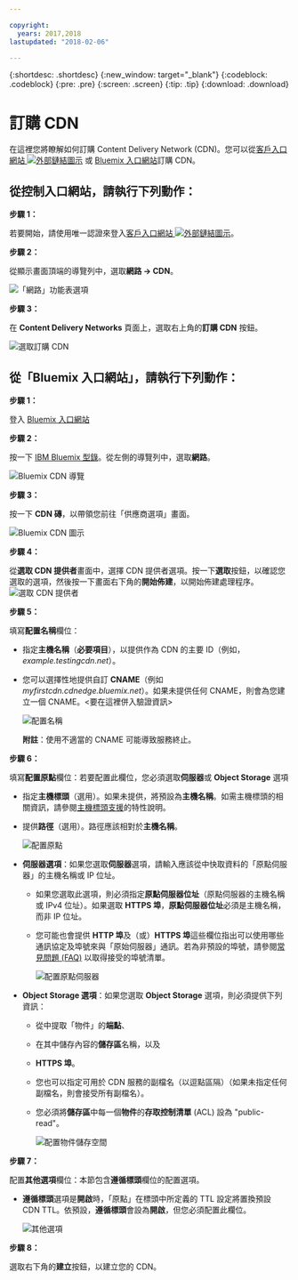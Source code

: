 ```yaml
---

copyright:
  years: 2017,2018
lastupdated: "2018-02-06"

---
```


{:shortdesc: .shortdesc}
{:new_window: target="_blank"}
{:codeblock: .codeblock}
{:pre: .pre}
{:screen: .screen}
{:tip: .tip}
{:download: .download}

# 訂購 CDN

在這裡您將瞭解如何訂購 Content Delivery Network (CDN)。您可以從[客戶入口網站 ![外部鏈結圖示](../../icons/launch-glyph.svg "外部鏈結圖示")](https://control.softlayer.com/) 或 [Bluemix 入口網站](https://www.ibm.com/cloud-computing/bluemix/)訂購 CDN。

## 從控制入口網站，請執行下列動作：

**步驟 1：**

若要開始，請使用唯一認證來登入[客戶入口網站 ![外部鏈結圖示](../../icons/launch-glyph.svg "外部鏈結圖示")](https://control.softlayer.com/)。

**步驟 2：**

從顯示畫面頂端的導覽列中，選取**網路 -> CDN**。

   ![「網路」功能表選項](images/network-cdn.png)

**步驟 3：**

在 **Content Delivery Networks** 頁面上，選取右上角的**訂購 CDN** 按鈕。

   ![選取訂購 CDN](images/order-cdn-button.png)

## 從「Bluemix 入口網站」，請執行下列動作：

**步驟 1：**

登入 [Bluemix 入口網站](https://www.ibm.com/cloud-computing/bluemix/)

**步驟 2：**

按一下 [IBM Bluemix 型錄](https://console.bluemix.net/catalog/)。從左側的導覽列中，選取**網路**。

   ![Bluemix CDN 導覽](images/bluemix_navigation.png)

**步驟 3：**

按一下 **CDN 磚**，以帶領您前往「供應商選項」畫面。

   ![Bluemix CDN 圖示](images/bluemix_tile.png)


**步驟 4：**

從**選取 CDN 提供者**畫面中，選擇 CDN 提供者選項。按一下**選取**按鈕，以確認您選取的選項，然後按一下畫面右下角的**開始佈建**，以開始佈建處理程序。  
       ![選取 CDN 提供者](images/Vendor_Select_And_Provision.png)

**步驟 5：**

填寫**配置名稱**欄位：  

  * 指定**主機名稱**（**必要項目**），以提供作為 CDN 的主要 ID（例如，_example.testingcdn.net_）。  
  * 您可以選擇性地提供自訂 **CNAME**（例如 _myfirstcdn.cdnedge.bluemix.net_）。如果未提供任何 CNAME，則會為您建立一個 CNAME。<要在這裡併入驗證資訊>  

       ![配置名稱](images/configure-hostname-cname.png)  

    **附註**：使用不適當的 CNAME 可能導致服務終止。

**步驟 6：**

填寫**配置原點**欄位：若要配置此欄位，您必須選取**伺服器**或 **Object Storage** 選項  

   * 指定**主機標頭**（選用）。如果未提供，將預設為**主機名稱**。如需主機標頭的相關資訊，請參閱[主機標頭支援](about.html#host-header-support-)的特性說明。  
   
   * 提供**路徑**（選用）。路徑應該相對於**主機名稱**。 
   
      ![配置原點](images/configure-origin.png)  

  * **伺服器選項**：如果您選取**伺服器**選項，請輸入應該從中快取資料的「原點伺服器」的主機名稱或 IP 位址。
      * 如果您選取此選項，則必須指定**原點伺服器位址**（原點伺服器的主機名稱或 IPv4 位址）。如果選取 **HTTPS 埠**，**原點伺服器位址**必須是主機名稱，而非 IP 位址。
      * 您可能也會提供 **HTTP 埠**及（或）**HTTPS 埠**這些欄位指出可以使用哪些通訊協定及埠號來與「原始伺服器」通訊。若為非預設的埠號，請參閱[常見問題 (FAQ)](faq.html#are-there-any-restrictions-on-what-http-and-https-port-numbers-are-allowed-for-akamai-) 以取得接受的埠號清單。

	     ![配置原點伺服器](images/configure-origin-server.png)

  * **Object Storage 選項**：如果您選取 **Object Storage** 選項，則必須提供下列資訊：
      * 從中提取「物件」的**端點**、
      * 在其中儲存內容的**儲存區**名稱，以及
      * **HTTPS 埠**。
      * 您也可以指定可用於 CDN 服務的副檔名（以逗點區隔）（如果未指定任何副檔名，則會接受所有副檔名）。
      * 您必須將**儲存區**中每一個**物件**的**存取控制清單** (ACL) 設為 "public-read"。

	     ![配置物件儲存空間](images/configure-origin-object-storage.png)

**步驟 7：**

配置**其他選項**欄位：本節包含**遵循標頭**欄位的配置選項。

   * **遵循標頭**選項是**開啟**時，「原點」在標頭中所定義的 TTL 設定將置換預設 CDN TTL。依預設，**遵循標頭**會設為**開啟**，但您必須配置此欄位。  

        ![其他選項](images/other-options.png)

**步驟 8：**

選取右下角的**建立**按鈕，以建立您的 CDN。
